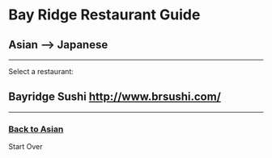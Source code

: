 # Bay Ridge Restaurant Guide
## Asian --> Japanese
---
Select a restaurant:
## Bayridge Sushi http://www.brsushi.com/
---
### [Back to Asian](asian.md)
Start Over
